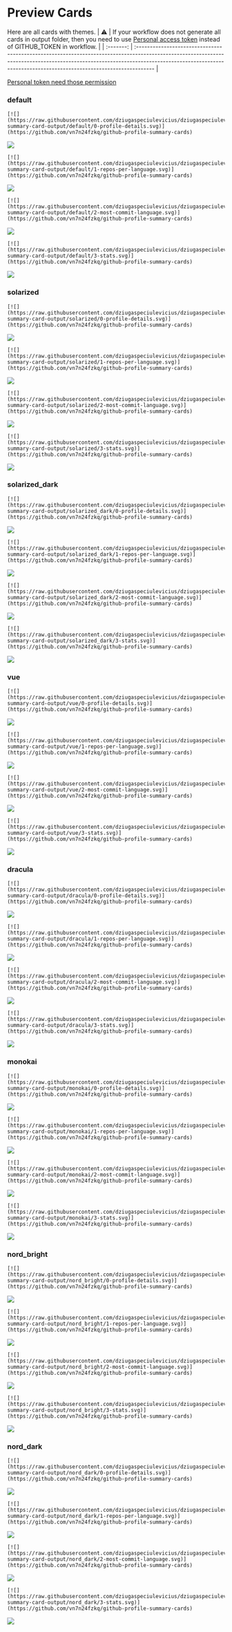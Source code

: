 
# Preview Cards

Here are all cards with themes.
| :warning: | If your workflow does not generate all cards in output folder, then you need to use [Personal access token](https://docs.github.com/en/actions/configuring-and-managing-workflows/creating-and-storing-encrypted-secrets) instead of GITHUB_TOKEN in workflow. |
| :-------: | :------------------------------------------------------------------------------------------------------------------------------------------------------------------------------------------------------------------------------------------------ |

[Personal token need those permission](https://github.com/vn7n24fzkq/github-profile-summary-cards/wiki/Personal-access-token-permissions)


### default


```
[![](https://raw.githubusercontent.com/dziugaspeciulevicius/dziugaspeciulevicius/master/profile-summary-card-output/default/0-profile-details.svg)](https://github.com/vn7n24fzkq/github-profile-summary-cards)
```
![](https://raw.githubusercontent.com/dziugaspeciulevicius/dziugaspeciulevicius/master/profile-summary-card-output/default/0-profile-details.svg)


```
[![](https://raw.githubusercontent.com/dziugaspeciulevicius/dziugaspeciulevicius/master/profile-summary-card-output/default/1-repos-per-language.svg)](https://github.com/vn7n24fzkq/github-profile-summary-cards)
```
![](https://raw.githubusercontent.com/dziugaspeciulevicius/dziugaspeciulevicius/master/profile-summary-card-output/default/1-repos-per-language.svg)


```
[![](https://raw.githubusercontent.com/dziugaspeciulevicius/dziugaspeciulevicius/master/profile-summary-card-output/default/2-most-commit-language.svg)](https://github.com/vn7n24fzkq/github-profile-summary-cards)
```
![](https://raw.githubusercontent.com/dziugaspeciulevicius/dziugaspeciulevicius/master/profile-summary-card-output/default/2-most-commit-language.svg)


```
[![](https://raw.githubusercontent.com/dziugaspeciulevicius/dziugaspeciulevicius/master/profile-summary-card-output/default/3-stats.svg)](https://github.com/vn7n24fzkq/github-profile-summary-cards)
```
![](https://raw.githubusercontent.com/dziugaspeciulevicius/dziugaspeciulevicius/master/profile-summary-card-output/default/3-stats.svg)


### solarized


```
[![](https://raw.githubusercontent.com/dziugaspeciulevicius/dziugaspeciulevicius/master/profile-summary-card-output/solarized/0-profile-details.svg)](https://github.com/vn7n24fzkq/github-profile-summary-cards)
```
![](https://raw.githubusercontent.com/dziugaspeciulevicius/dziugaspeciulevicius/master/profile-summary-card-output/solarized/0-profile-details.svg)


```
[![](https://raw.githubusercontent.com/dziugaspeciulevicius/dziugaspeciulevicius/master/profile-summary-card-output/solarized/1-repos-per-language.svg)](https://github.com/vn7n24fzkq/github-profile-summary-cards)
```
![](https://raw.githubusercontent.com/dziugaspeciulevicius/dziugaspeciulevicius/master/profile-summary-card-output/solarized/1-repos-per-language.svg)


```
[![](https://raw.githubusercontent.com/dziugaspeciulevicius/dziugaspeciulevicius/master/profile-summary-card-output/solarized/2-most-commit-language.svg)](https://github.com/vn7n24fzkq/github-profile-summary-cards)
```
![](https://raw.githubusercontent.com/dziugaspeciulevicius/dziugaspeciulevicius/master/profile-summary-card-output/solarized/2-most-commit-language.svg)


```
[![](https://raw.githubusercontent.com/dziugaspeciulevicius/dziugaspeciulevicius/master/profile-summary-card-output/solarized/3-stats.svg)](https://github.com/vn7n24fzkq/github-profile-summary-cards)
```
![](https://raw.githubusercontent.com/dziugaspeciulevicius/dziugaspeciulevicius/master/profile-summary-card-output/solarized/3-stats.svg)


### solarized_dark


```
[![](https://raw.githubusercontent.com/dziugaspeciulevicius/dziugaspeciulevicius/master/profile-summary-card-output/solarized_dark/0-profile-details.svg)](https://github.com/vn7n24fzkq/github-profile-summary-cards)
```
![](https://raw.githubusercontent.com/dziugaspeciulevicius/dziugaspeciulevicius/master/profile-summary-card-output/solarized_dark/0-profile-details.svg)


```
[![](https://raw.githubusercontent.com/dziugaspeciulevicius/dziugaspeciulevicius/master/profile-summary-card-output/solarized_dark/1-repos-per-language.svg)](https://github.com/vn7n24fzkq/github-profile-summary-cards)
```
![](https://raw.githubusercontent.com/dziugaspeciulevicius/dziugaspeciulevicius/master/profile-summary-card-output/solarized_dark/1-repos-per-language.svg)


```
[![](https://raw.githubusercontent.com/dziugaspeciulevicius/dziugaspeciulevicius/master/profile-summary-card-output/solarized_dark/2-most-commit-language.svg)](https://github.com/vn7n24fzkq/github-profile-summary-cards)
```
![](https://raw.githubusercontent.com/dziugaspeciulevicius/dziugaspeciulevicius/master/profile-summary-card-output/solarized_dark/2-most-commit-language.svg)


```
[![](https://raw.githubusercontent.com/dziugaspeciulevicius/dziugaspeciulevicius/master/profile-summary-card-output/solarized_dark/3-stats.svg)](https://github.com/vn7n24fzkq/github-profile-summary-cards)
```
![](https://raw.githubusercontent.com/dziugaspeciulevicius/dziugaspeciulevicius/master/profile-summary-card-output/solarized_dark/3-stats.svg)


### vue


```
[![](https://raw.githubusercontent.com/dziugaspeciulevicius/dziugaspeciulevicius/master/profile-summary-card-output/vue/0-profile-details.svg)](https://github.com/vn7n24fzkq/github-profile-summary-cards)
```
![](https://raw.githubusercontent.com/dziugaspeciulevicius/dziugaspeciulevicius/master/profile-summary-card-output/vue/0-profile-details.svg)


```
[![](https://raw.githubusercontent.com/dziugaspeciulevicius/dziugaspeciulevicius/master/profile-summary-card-output/vue/1-repos-per-language.svg)](https://github.com/vn7n24fzkq/github-profile-summary-cards)
```
![](https://raw.githubusercontent.com/dziugaspeciulevicius/dziugaspeciulevicius/master/profile-summary-card-output/vue/1-repos-per-language.svg)


```
[![](https://raw.githubusercontent.com/dziugaspeciulevicius/dziugaspeciulevicius/master/profile-summary-card-output/vue/2-most-commit-language.svg)](https://github.com/vn7n24fzkq/github-profile-summary-cards)
```
![](https://raw.githubusercontent.com/dziugaspeciulevicius/dziugaspeciulevicius/master/profile-summary-card-output/vue/2-most-commit-language.svg)


```
[![](https://raw.githubusercontent.com/dziugaspeciulevicius/dziugaspeciulevicius/master/profile-summary-card-output/vue/3-stats.svg)](https://github.com/vn7n24fzkq/github-profile-summary-cards)
```
![](https://raw.githubusercontent.com/dziugaspeciulevicius/dziugaspeciulevicius/master/profile-summary-card-output/vue/3-stats.svg)


### dracula


```
[![](https://raw.githubusercontent.com/dziugaspeciulevicius/dziugaspeciulevicius/master/profile-summary-card-output/dracula/0-profile-details.svg)](https://github.com/vn7n24fzkq/github-profile-summary-cards)
```
![](https://raw.githubusercontent.com/dziugaspeciulevicius/dziugaspeciulevicius/master/profile-summary-card-output/dracula/0-profile-details.svg)


```
[![](https://raw.githubusercontent.com/dziugaspeciulevicius/dziugaspeciulevicius/master/profile-summary-card-output/dracula/1-repos-per-language.svg)](https://github.com/vn7n24fzkq/github-profile-summary-cards)
```
![](https://raw.githubusercontent.com/dziugaspeciulevicius/dziugaspeciulevicius/master/profile-summary-card-output/dracula/1-repos-per-language.svg)


```
[![](https://raw.githubusercontent.com/dziugaspeciulevicius/dziugaspeciulevicius/master/profile-summary-card-output/dracula/2-most-commit-language.svg)](https://github.com/vn7n24fzkq/github-profile-summary-cards)
```
![](https://raw.githubusercontent.com/dziugaspeciulevicius/dziugaspeciulevicius/master/profile-summary-card-output/dracula/2-most-commit-language.svg)


```
[![](https://raw.githubusercontent.com/dziugaspeciulevicius/dziugaspeciulevicius/master/profile-summary-card-output/dracula/3-stats.svg)](https://github.com/vn7n24fzkq/github-profile-summary-cards)
```
![](https://raw.githubusercontent.com/dziugaspeciulevicius/dziugaspeciulevicius/master/profile-summary-card-output/dracula/3-stats.svg)


### monokai


```
[![](https://raw.githubusercontent.com/dziugaspeciulevicius/dziugaspeciulevicius/master/profile-summary-card-output/monokai/0-profile-details.svg)](https://github.com/vn7n24fzkq/github-profile-summary-cards)
```
![](https://raw.githubusercontent.com/dziugaspeciulevicius/dziugaspeciulevicius/master/profile-summary-card-output/monokai/0-profile-details.svg)


```
[![](https://raw.githubusercontent.com/dziugaspeciulevicius/dziugaspeciulevicius/master/profile-summary-card-output/monokai/1-repos-per-language.svg)](https://github.com/vn7n24fzkq/github-profile-summary-cards)
```
![](https://raw.githubusercontent.com/dziugaspeciulevicius/dziugaspeciulevicius/master/profile-summary-card-output/monokai/1-repos-per-language.svg)


```
[![](https://raw.githubusercontent.com/dziugaspeciulevicius/dziugaspeciulevicius/master/profile-summary-card-output/monokai/2-most-commit-language.svg)](https://github.com/vn7n24fzkq/github-profile-summary-cards)
```
![](https://raw.githubusercontent.com/dziugaspeciulevicius/dziugaspeciulevicius/master/profile-summary-card-output/monokai/2-most-commit-language.svg)


```
[![](https://raw.githubusercontent.com/dziugaspeciulevicius/dziugaspeciulevicius/master/profile-summary-card-output/monokai/3-stats.svg)](https://github.com/vn7n24fzkq/github-profile-summary-cards)
```
![](https://raw.githubusercontent.com/dziugaspeciulevicius/dziugaspeciulevicius/master/profile-summary-card-output/monokai/3-stats.svg)


### nord_bright


```
[![](https://raw.githubusercontent.com/dziugaspeciulevicius/dziugaspeciulevicius/master/profile-summary-card-output/nord_bright/0-profile-details.svg)](https://github.com/vn7n24fzkq/github-profile-summary-cards)
```
![](https://raw.githubusercontent.com/dziugaspeciulevicius/dziugaspeciulevicius/master/profile-summary-card-output/nord_bright/0-profile-details.svg)


```
[![](https://raw.githubusercontent.com/dziugaspeciulevicius/dziugaspeciulevicius/master/profile-summary-card-output/nord_bright/1-repos-per-language.svg)](https://github.com/vn7n24fzkq/github-profile-summary-cards)
```
![](https://raw.githubusercontent.com/dziugaspeciulevicius/dziugaspeciulevicius/master/profile-summary-card-output/nord_bright/1-repos-per-language.svg)


```
[![](https://raw.githubusercontent.com/dziugaspeciulevicius/dziugaspeciulevicius/master/profile-summary-card-output/nord_bright/2-most-commit-language.svg)](https://github.com/vn7n24fzkq/github-profile-summary-cards)
```
![](https://raw.githubusercontent.com/dziugaspeciulevicius/dziugaspeciulevicius/master/profile-summary-card-output/nord_bright/2-most-commit-language.svg)


```
[![](https://raw.githubusercontent.com/dziugaspeciulevicius/dziugaspeciulevicius/master/profile-summary-card-output/nord_bright/3-stats.svg)](https://github.com/vn7n24fzkq/github-profile-summary-cards)
```
![](https://raw.githubusercontent.com/dziugaspeciulevicius/dziugaspeciulevicius/master/profile-summary-card-output/nord_bright/3-stats.svg)


### nord_dark


```
[![](https://raw.githubusercontent.com/dziugaspeciulevicius/dziugaspeciulevicius/master/profile-summary-card-output/nord_dark/0-profile-details.svg)](https://github.com/vn7n24fzkq/github-profile-summary-cards)
```
![](https://raw.githubusercontent.com/dziugaspeciulevicius/dziugaspeciulevicius/master/profile-summary-card-output/nord_dark/0-profile-details.svg)


```
[![](https://raw.githubusercontent.com/dziugaspeciulevicius/dziugaspeciulevicius/master/profile-summary-card-output/nord_dark/1-repos-per-language.svg)](https://github.com/vn7n24fzkq/github-profile-summary-cards)
```
![](https://raw.githubusercontent.com/dziugaspeciulevicius/dziugaspeciulevicius/master/profile-summary-card-output/nord_dark/1-repos-per-language.svg)


```
[![](https://raw.githubusercontent.com/dziugaspeciulevicius/dziugaspeciulevicius/master/profile-summary-card-output/nord_dark/2-most-commit-language.svg)](https://github.com/vn7n24fzkq/github-profile-summary-cards)
```
![](https://raw.githubusercontent.com/dziugaspeciulevicius/dziugaspeciulevicius/master/profile-summary-card-output/nord_dark/2-most-commit-language.svg)


```
[![](https://raw.githubusercontent.com/dziugaspeciulevicius/dziugaspeciulevicius/master/profile-summary-card-output/nord_dark/3-stats.svg)](https://github.com/vn7n24fzkq/github-profile-summary-cards)
```
![](https://raw.githubusercontent.com/dziugaspeciulevicius/dziugaspeciulevicius/master/profile-summary-card-output/nord_dark/3-stats.svg)

